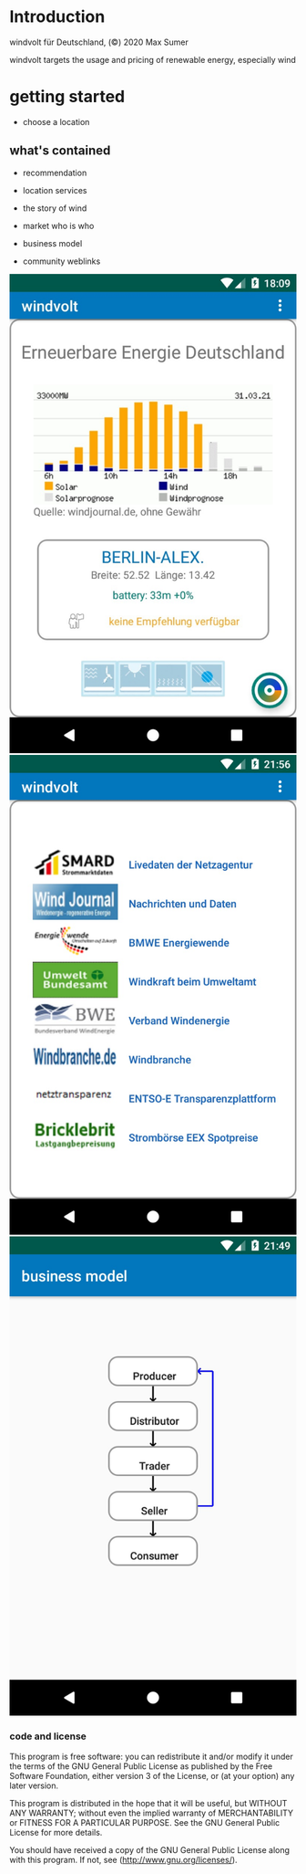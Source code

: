 # Introduction


windvolt für Deutschland, (©) 2020 Max Sumer

windvolt targets the usage and pricing of renewable energy, especially wind


# getting started

- choose a location



## what's contained

* recommendation
* location services

* the story of wind
* market who is who
* business model
* community weblinks

<div>
    <img src="fastlane/metadata/android/de/images/screenshots/screenshot_0.jpg">
    <img src="fastlane/metadata/android/de/images/screenshots/screenshot_1.jpg">
    <img src="fastlane/metadata/android/de/images/screenshots/screenshot_2.jpg">
</div>

### code and license

This program is free software: you can redistribute it and/or modify
it under the terms of the GNU General Public License as published by
the Free Software Foundation, either version 3 of the License, or
(at your option) any later version.

This program is distributed in the hope that it will be useful,
but WITHOUT ANY WARRANTY; without even the implied warranty of
MERCHANTABILITY or FITNESS FOR A PARTICULAR PURPOSE.  See the
GNU General Public License for more details.

You should have received a copy of the GNU General Public License
along with this program.  If not, see (http://www.gnu.org/licenses/).
